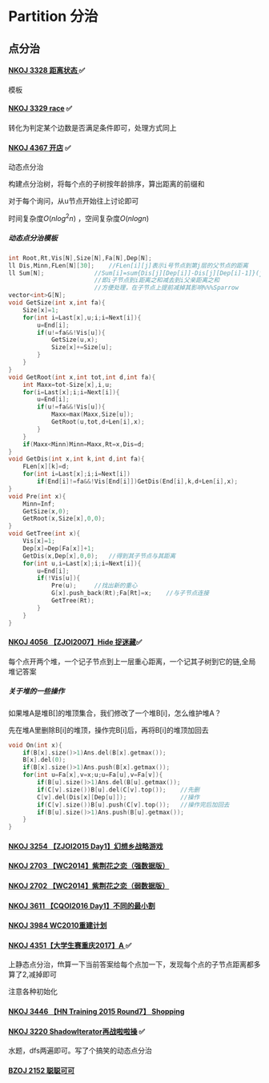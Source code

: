 # Partition 分治

## 点分治  

#### [NKOJ 3328 距离状态 ](http://oi.nks.edu.cn/zh/Problem/Details?id=3328) :white_check_mark:

模板

#### [NKOJ 3329 race](http://oi.nks.edu.cn/zh/Problem/Details?id=3329) :white_check_mark:

转化为判定某个边数是否满足条件即可，处理方式同上  

#### [NKOJ 4367 开店](http://oi.nks.edu.cn/zh/Problem/Details?id=4367) :white_check_mark:

动态点分治

构建点分治树，将每个点的子树按年龄排序，算出距离的前缀和

对于每个询问，从u节点开始往上讨论即可

时间复杂度$O(nlog^2n)$ ，空间复杂度$O(nlogn)$  

##### 动态点分治模板

```c++
int Root,Rt,Vis[N],Size[N],Fa[N],Dep[N];
ll Dis,Minn,FLen[N][30];	//FLen[i][j]表示i号节点到第j层的父节点的距离
ll Sum[N];				//Sum[i]=sum{Dis[j][Dep[i]]-Dis[j][Dep[i]-1]}(j为i子节点)
						//即i子节点到i距离之和减去到i父亲距离之和
						//方便处理，在子节点上提前减掉其影响%%%Sparrow
vector<int>G[N];
void GetSize(int x,int fa){
	Size[x]=1;
	for(int i=Last[x],u;i;i=Next[i]){
		u=End[i];
		if(u!=fa&&!Vis[u]){
			GetSize(u,x);
			Size[x]+=Size[u];
		}
	}
}
void GetRoot(int x,int tot,int d,int fa){
	int Maxx=tot-Size[x],i,u;
	for(i=Last[x];i;i=Next[i]){
		u=End[i];
		if(u!=fa&&!Vis[u]){
			Maxx=max(Maxx,Size[u]);
			GetRoot(u,tot,d+Len[i],x);
		}
	}
	if(Maxx<Minn)Minn=Maxx,Rt=x,Dis=d;
}
void GetDis(int x,int k,int d,int fa){
	FLen[x][k]=d;
	for(int i=Last[x];i;i=Next[i])
		if(End[i]!=fa&&!Vis[End[i]])GetDis(End[i],k,d+Len[i],x);
}
void Pre(int x){
	Minn=Inf;
	GetSize(x,0);
	GetRoot(x,Size[x],0,0);
}
void GetTree(int x){
	Vis[x]=1;
	Dep[x]=Dep[Fa[x]]+1;
	GetDis(x,Dep[x],0,0);	//得到其子节点与其距离
	for(int u,i=Last[x];i;i=Next[i]){
		u=End[i];
		if(!Vis[u]){
			Pre(u);		//找出新的重心
			G[x].push_back(Rt);Fa[Rt]=x;	//与子节点连接
			GetTree(Rt);
		}
	}
}
```

#### [NKOJ 4056 【ZJOI2007】Hide 捉迷藏](http://42.247.7.121/zh/Problem/Details/4065):white_check_mark:

每个点开两个堆，一个记子节点到上一层重心距离，一个记其子树到它的链,全局堆记答案

##### 关于堆的一些操作

如果堆A是堆B[]的堆顶集合，我们修改了一个堆B[i]，怎么维护堆A？

先在堆A里删除B[i]的堆顶，操作完B[i]后，再将B[i]的堆顶加回去

```c++
void On(int x){
	if(B[x].size()>1)Ans.del(B[x].getmax());
	B[x].del(0);
	if(B[x].size()>1)Ans.push(B[x].getmax());
	for(int u=Fa[x],v=x;u;u=Fa[u],v=Fa[v]){
		if(B[u].size()>1)Ans.del(B[u].getmax());
		if(C[v].size())B[u].del(C[v].top());	//先删
		C[v].del(Dis[x][Dep[u]]);				//操作
		if(C[v].size())B[u].push(C[v].top());	//操作完后加回去
		if(B[u].size()>1)Ans.push(B[u].getmax());
	}
}
```



#### [NKOJ 3254 【ZJOI2015 Day1】幻想乡战略游戏](http://oi.nks.edu.cn/zh/Problem/Details/3254)

#### [NKOJ 2703 【WC2014】紫荆花之恋（强数据版）](http://oi.nks.edu.cn/zh/Problem/Details/2703)

#### [NKOJ 2702 【WC2014】紫荆花之恋（弱数据版）](http://oi.nks.edu.cn/zh/Problem/Details/2702)

#### [NKOJ 3611 【CQOI2016 Day1】不同的最小割 ](http://oi.nks.edu.cn/zh/Problem/Details/3611)

#### [NKOJ 3984 WC2010重建计划](http://oi.nks.edu.cn/zh/Problem/Details/3984)

#### [NKOJ 4351【大学生赛重庆2017】A ](http://oi.nks.edu.cn/zh/Problem/Details?id=4351):white_check_mark:

上静态点分治，fft算一下当前答案给每个点加一下，发现每个点的子节点距离都多算了2,减掉即可

注意各种初始化

#### [NKOJ 3446 【HN Training 2015 Round7】 Shopping](http://oi.nks.edu.cn/zh/Problem/Details?id=3446)

#### [NKOJ 3220 ShadowIterator再战啦啦操](http://oi.nks.edu.cn/zh/Problem/Details?id=3220) :white_check_mark:

水题，dfs两遍即可。写了个搞笑的动态点分治

#### [BZOJ 2152 聪聪可可](http://www.lydsy.com/JudgeOnline/problem.php?id=2152)